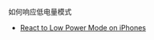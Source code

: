 如何响应低电量模式  
- [React to Low Power Mode on iPhones](https://developer.apple.com/library/content/documentation/Performance/Conceptual/EnergyGuide-iOS/LowPowerMode.html#//apple_ref/doc/uid/TP40015243-CH31-SW1)
